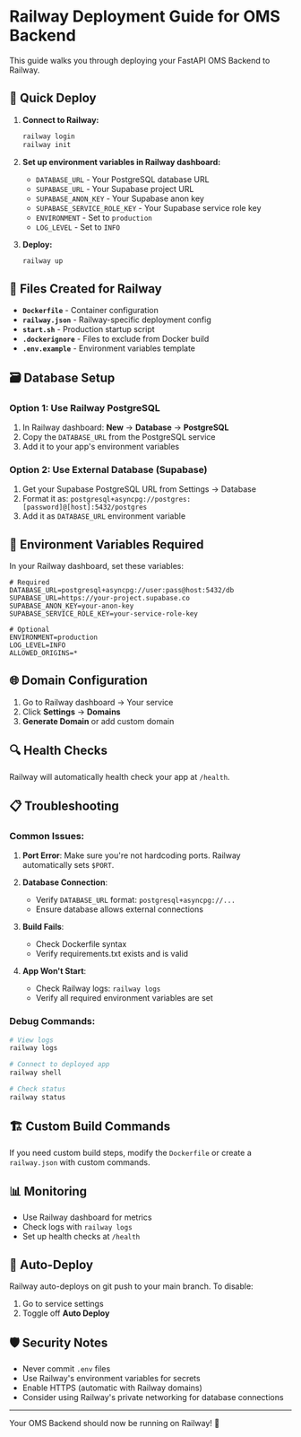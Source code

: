 # Railway Deployment Guide for OMS Backend

This guide walks you through deploying your FastAPI OMS Backend to Railway.

## 🚀 Quick Deploy

1. **Connect to Railway:**
   ```bash
   railway login
   railway init
   ```

2. **Set up environment variables in Railway dashboard:**
   - `DATABASE_URL` - Your PostgreSQL database URL
   - `SUPABASE_URL` - Your Supabase project URL
   - `SUPABASE_ANON_KEY` - Your Supabase anon key
   - `SUPABASE_SERVICE_ROLE_KEY` - Your Supabase service role key
   - `ENVIRONMENT` - Set to `production`
   - `LOG_LEVEL` - Set to `INFO`

3. **Deploy:**
   ```bash
   railway up
   ```

## 📁 Files Created for Railway

- **`Dockerfile`** - Container configuration
- **`railway.json`** - Railway-specific deployment config
- **`start.sh`** - Production startup script
- **`.dockerignore`** - Files to exclude from Docker build
- **`.env.example`** - Environment variables template

## 🗃️ Database Setup

### Option 1: Use Railway PostgreSQL
1. In Railway dashboard: **New** → **Database** → **PostgreSQL**
2. Copy the `DATABASE_URL` from the PostgreSQL service
3. Add it to your app's environment variables

### Option 2: Use External Database (Supabase)
1. Get your Supabase PostgreSQL URL from Settings → Database
2. Format it as: `postgresql+asyncpg://postgres:[password]@[host]:5432/postgres`
3. Add it as `DATABASE_URL` environment variable

## 🔐 Environment Variables Required

In your Railway dashboard, set these variables:

```env
# Required
DATABASE_URL=postgresql+asyncpg://user:pass@host:5432/db
SUPABASE_URL=https://your-project.supabase.co
SUPABASE_ANON_KEY=your-anon-key
SUPABASE_SERVICE_ROLE_KEY=your-service-role-key

# Optional
ENVIRONMENT=production
LOG_LEVEL=INFO
ALLOWED_ORIGINS=*
```

## 🌐 Domain Configuration

1. Go to Railway dashboard → Your service
2. Click **Settings** → **Domains**
3. **Generate Domain** or add custom domain

## 🔍 Health Checks

Railway will automatically health check your app at `/health`.

## 📋 Troubleshooting

### Common Issues:

1. **Port Error**: Make sure you're not hardcoding ports. Railway automatically sets `$PORT`.

2. **Database Connection**: 
   - Verify `DATABASE_URL` format: `postgresql+asyncpg://...`
   - Ensure database allows external connections

3. **Build Fails**:
   - Check Dockerfile syntax
   - Verify requirements.txt exists and is valid

4. **App Won't Start**:
   - Check Railway logs: `railway logs`
   - Verify all required environment variables are set

### Debug Commands:
```bash
# View logs
railway logs

# Connect to deployed app
railway shell

# Check status
railway status
```

## 🏗️ Custom Build Commands

If you need custom build steps, modify the `Dockerfile` or create a `railway.json` with custom commands.

## 📊 Monitoring

- Use Railway dashboard for metrics
- Check logs with `railway logs`
- Set up health checks at `/health`

## 🔄 Auto-Deploy

Railway auto-deploys on git push to your main branch. To disable:
1. Go to service settings
2. Toggle off **Auto Deploy**

## 🛡️ Security Notes

- Never commit `.env` files
- Use Railway's environment variables for secrets
- Enable HTTPS (automatic with Railway domains)
- Consider using Railway's private networking for database connections

---

Your OMS Backend should now be running on Railway! 🎉